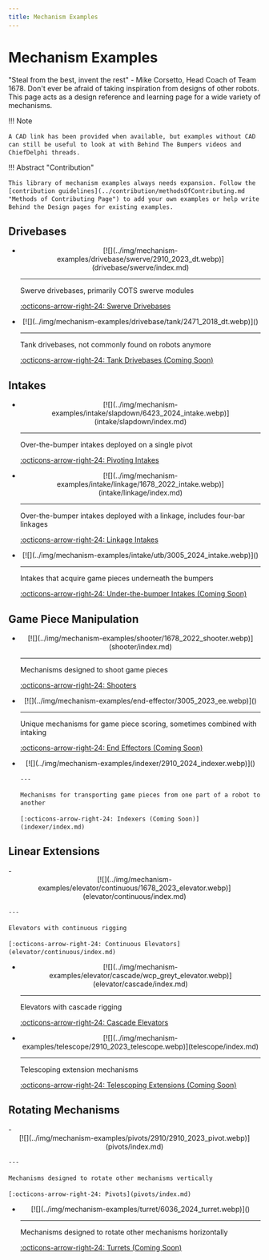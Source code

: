 ```yaml
---
title: Mechanism Examples
---
```


# Mechanism Examples

"Steal from the best, invent the rest" - Mike Corsetto, Head Coach of Team 1678. Don't ever be afraid of taking inspiration from designs of other robots. This page acts as a design reference and learning page for a wide variety of mechanisms.

!!! Note

    A CAD link has been provided when available, but examples without CAD can still be useful to look at with Behind The Bumpers videos and ChiefDelphi threads.

!!! Abstract "Contribution"

    This library of mechanism examples always needs expansion. Follow the [contribution guidelines](../contribution/methodsOfContributing.md "Methods of Contributing Page") to add your own examples or help write Behind the Design pages for existing examples.

## Drivebases

<div class="grid cards" markdown>

- <center markdown>[![](../img/mechanism-examples/drivebase/swerve/2910_2023_dt.webp)](drivebase/swerve/index.md)</center>

  ***

  Swerve drivebases, primarily COTS swerve modules

  [:octicons-arrow-right-24: Swerve Drivebases](drivebase/swerve/index.md)

- <center markdown>[![](../img/mechanism-examples/drivebase/tank/2471_2018_dt.webp)]()</center>

  ***

  Tank drivebases, not commonly found on robots anymore

  [:octicons-arrow-right-24: Tank Drivebases (Coming Soon)](drivebase/tank/index.md)

</div>

## Intakes

<div class="grid cards" markdown>

- <center markdown>[![](../img/mechanism-examples/intake/slapdown/6423_2024_intake.webp)](intake/slapdown/index.md)</center>

  ***

  Over-the-bumper intakes deployed on a single pivot

  [:octicons-arrow-right-24: Pivoting Intakes](intake/slapdown/index.md)

- <center markdown>[![](../img/mechanism-examples/intake/linkage/1678_2022_intake.webp)](intake/linkage/index.md)</center>

  ***

  Over-the-bumper intakes deployed with a linkage, includes four-bar linkages

  [:octicons-arrow-right-24: Linkage Intakes](intake/linkage/index.md)

- <center markdown>[![](../img/mechanism-examples/intake/utb/3005_2024_intake.webp)]()</center>

  ***

  Intakes that acquire game pieces underneath the bumpers

  [:octicons-arrow-right-24: Under-the-bumper Intakes (Coming Soon)](intake/utb/index.md)

</div>

## Game Piece Manipulation

<div class="grid cards" markdown>

- <center markdown>[![](../img/mechanism-examples/shooter/1678_2022_shooter.webp)](shooter/index.md)</center>

  ***

  Mechanisms designed to shoot game pieces

  [:octicons-arrow-right-24: Shooters](shooter/index.md)

- <center markdown>[![](../img/mechanism-examples/end-effector/3005_2023_ee.webp)]()</center>

  ***

  Unique mechanisms for game piece scoring, sometimes combined with intaking

  [:octicons-arrow-right-24: End Effectors (Coming Soon)](end-effector/index.md)

- <center markdown>[![](../img/mechanism-examples/indexer/2910_2024_indexer.webp)]()</center>

      ---

      Mechanisms for transporting game pieces from one part of a robot to another

      [:octicons-arrow-right-24: Indexers (Coming Soon)](indexer/index.md)

  </div>

## Linear Extensions

<div class="grid cards" markdown>
-   <center markdown>[![](../img/mechanism-examples/elevator/continuous/1678_2023_elevator.webp)](elevator/continuous/index.md)</center>

    ---

    Elevators with continuous rigging

    [:octicons-arrow-right-24: Continuous Elevators](elevator/continuous/index.md)

- <center markdown>[![](../img/mechanism-examples/elevator/cascade/wcp_greyt_elevator.webp)](elevator/cascade/index.md)</center>

  ***

  Elevators with cascade rigging

  [:octicons-arrow-right-24: Cascade Elevators](elevator/cascade/index.md)

- <center markdown>[![](../img/mechanism-examples/telescope/2910_2023_telescope.webp)](telescope/index.md)</center>

  ***

  Telescoping extension mechanisms

  [:octicons-arrow-right-24: Telescoping Extensions (Coming Soon)](telescope/index.md)

</div>

## Rotating Mechanisms

<div class="grid cards" markdown>
-   <center>[![](../img/mechanism-examples/pivots/2910/2910_2023_pivot.webp)](pivots/index.md)</center>

    ---

    Mechanisms designed to rotate other mechanisms vertically

    [:octicons-arrow-right-24: Pivots](pivots/index.md)

- <center>[![](../img/mechanism-examples/turret/6036_2024_turret.webp)]()</center>

  ***

  Mechanisms designed to rotate other mechanisms horizontally

  [:octicons-arrow-right-24: Turrets (Coming Soon)](turret/index.md)

</div>

<br>
